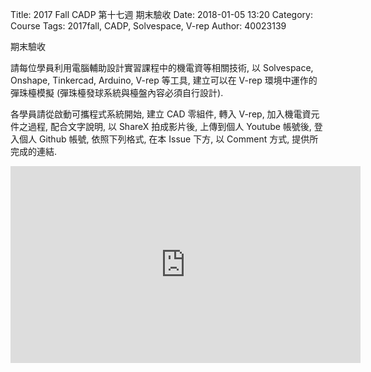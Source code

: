 Title: 2017 Fall CADP 第十七週  期末驗收
Date: 2018-01-05 13:20
Category: Course
Tags: 2017fall, CADP, Solvespace, V-rep
Author: 40023139


期末驗收

<!-- PELICAN_END_SUMMARY -->

請每位學員利用電腦輔助設計實習課程中的機電資等相關技術, 以 Solvespace, Onshape, Tinkercad, Arduino, V-rep 等工具, 建立可以在 V-rep 環境中運作的彈珠檯模擬 (彈珠檯發球系統與檯盤內容必須自行設計).

各學員請從啟動可攜程式系統開始, 建立 CAD 零組件, 轉入 V-rep, 加入機電資元件之過程, 配合文字說明, 以 ShareX 拍成影片後, 上傳到個人 Youtube 帳號後, 登入個人 Github 帳號, 依照下列格式, 在本 Issue 下方, 以 Comment 方式, 提供所完成的連結.



<iframe width="560" height="315" src="https://www.youtube.com/embed/FCkx2h-UUHQ" frameborder="0" gesture="media" allow="encrypted-media" allowfullscreen></iframe>
















